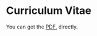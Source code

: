 # Curriculum Vitae

You can get the <a href="docs/Zhizhen_CV_2022_February.pdf" target="_blank">PDF.</a> directly.
